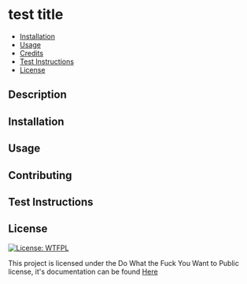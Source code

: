 # test title

- [Installation](#installation)
- [Usage](#usage)
- [Credits](#contributing)
- [Test Instructions](#test-instructions)
- [License](#license)

## Description


## Installation


## Usage


## Contributing


## Test Instructions


## License
[![License: WTFPL](https://img.shields.io/badge/License-WTFPL-brightgreen.svg)](http://www.wtfpl.net/about/)

This project is licensed under the Do What the Fuck You Want to Public license, it's documentation can be found [Here](http://www.wtfpl.net/about/)
